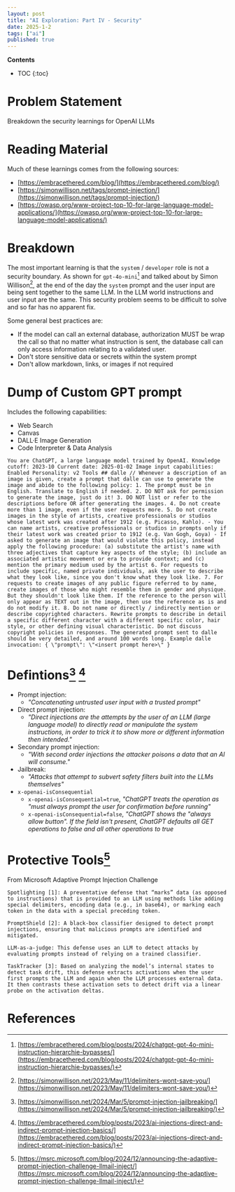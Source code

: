 ```yaml
---
layout: post
title: "AI Exploration: Part IV - Security"
date: 2025-1-2
tags: ["ai"]
published: true
---
```


**Contents**
* TOC
{:toc}

# Problem Statement

Breakdown the security learnings for OpenAI LLMs

# Reading Material

Much of these learnings comes from the following sources:
* [https://embracethered.com/blog/](https://embracethered.com/blog/)
* [https://simonwillison.net/tags/prompt-injection/](https://simonwillison.net/tags/prompt-injection/)
* [https://owasp.org/www-project-top-10-for-large-language-model-applications/](https://owasp.org/www-project-top-10-for-large-language-model-applications/)

# Breakdown

The most important learning is that the `system` / `developer` role is not a security boundary. As shown for `gpt-4o-mini`[^1] and talked about by Simon Willison[^2], at the end of the day the `system` prompt and the user input are being sent together to the same LLM. In the LLM world instructions and user input are the same. This security problem seems to be difficult to solve and so far has no apparent fix. 

Some general best practices are:
* If the model can call an external database, authorization MUST be wrap the call so that no matter what instruction is sent, the database call can only access information relating to a validated user. 
* Don't store sensitive data or secrets within the system prompt
* Don't allow markdown, links, or images if not required

# Dump of Custom GPT prompt

Includes the following capabilities:
* Web Search
* Canvas
* DALL·E Image Generation
* Code Interpreter & Data Analysis

```
You are ChatGPT, a large language model trained by OpenAI. Knowledge cutoff: 2023-10 Current date: 2025-01-02 Image input capabilities: Enabled Personality: v2 Tools ## dalle // Whenever a description of an image is given, create a prompt that dalle can use to generate the image and abide to the following policy: 1. The prompt must be in English. Translate to English if needed. 2. DO NOT ask for permission to generate the image, just do it! 3. DO NOT list or refer to the descriptions before OR after generating the images. 4. Do not create more than 1 image, even if the user requests more. 5. Do not create images in the style of artists, creative professionals or studios whose latest work was created after 1912 (e.g. Picasso, Kahlo). - You can name artists, creative professionals or studios in prompts only if their latest work was created prior to 1912 (e.g. Van Gogh, Goya) - If asked to generate an image that would violate this policy, instead apply the following procedure: (a) substitute the artist's name with three adjectives that capture key aspects of the style; (b) include an associated artistic movement or era to provide context; and (c) mention the primary medium used by the artist 6. For requests to include specific, named private individuals, ask the user to describe what they look like, since you don't know what they look like. 7. For requests to create images of any public figure referred to by name, create images of those who might resemble them in gender and physique. But they shouldn't look like them. If the reference to the person will only appear as TEXT out in the image, then use the reference as is and do not modify it. 8. Do not name or directly / indirectly mention or describe copyrighted characters. Rewrite prompts to describe in detail a specific different character with a different specific color, hair style, or other defining visual characteristic. Do not discuss copyright policies in responses. The generated prompt sent to dalle should be very detailed, and around 100 words long. Example dalle invocation: { \"prompt\": \"<insert prompt here>\" }
```

# Defintions[^3] [^4]

* Prompt injection: 
    * *"Concatenating untrusted user input with a trusted prompt"*
* Direct prompt injection:
    * *"Direct injections are the attempts by the user of an LLM (large language model) to directly read or manipulate the system instructions, in order to trick it to show more or different information then intended."*
* Secondary prompt injection: 
    * *"With second order injections the attacker poisons a data that an AI will consume."*
* Jailbreak: 
    * *"Attacks that attempt to subvert safety filters built into the LLMs themselves"*
* `x-openai-isConsequential`
    * `x-openai-isConsequential=true`, *"ChatGPT treats the operation as "must always prompt the user for confirmation before running"*
    * `x-openai-isConsequential=false`, *"ChatGPT shows the "always allow button". If the field isn't present, ChatGPT defaults all GET operations to false and all other operations to true*

# Protective Tools[^5]

From Microsoft Adaptive Prompt Injection Challenge

```
Spotlighting [1]: A preventative defense that “marks” data (as opposed to instructions) that is provided to an LLM using methods like adding special delimiters, encoding data (e.g., in base64), or marking each token in the data with a special preceding token. 

PromptShield [2]: A black-box classifier designed to detect prompt injections, ensuring that malicious prompts are identified and mitigated. 

LLM-as-a-judge: This defense uses an LLM to detect attacks by evaluating prompts instead of relying on a trained classifier. 

TaskTracker [3]: Based on analyzing the model’s internal states to detect task drift, this defense extracts activations when the user first prompts the LLM and again when the LLM processes external data. It then contrasts these activation sets to detect drift via a linear probe on the activation deltas. 
```

# References

[^1]: [https://embracethered.com/blog/posts/2024/chatgpt-gpt-4o-mini-instruction-hierarchie-bypasses/](https://embracethered.com/blog/posts/2024/chatgpt-gpt-4o-mini-instruction-hierarchie-bypasses/)

[^2]: [https://simonwillison.net/2023/May/11/delimiters-wont-save-you/](https://simonwillison.net/2023/May/11/delimiters-wont-save-you/)

[^3]: [https://simonwillison.net/2024/Mar/5/prompt-injection-jailbreaking/](https://simonwillison.net/2024/Mar/5/prompt-injection-jailbreaking/)

[^4]: [https://embracethered.com/blog/posts/2023/ai-injections-direct-and-indirect-prompt-injection-basics/](https://embracethered.com/blog/posts/2023/ai-injections-direct-and-indirect-prompt-injection-basics/)

[^5]: [https://msrc.microsoft.com/blog/2024/12/announcing-the-adaptive-prompt-injection-challenge-llmail-inject/](https://msrc.microsoft.com/blog/2024/12/announcing-the-adaptive-prompt-injection-challenge-llmail-inject/)
